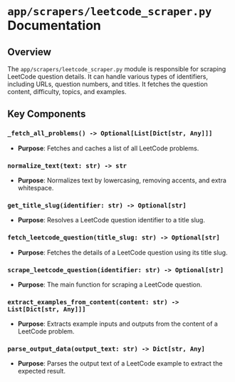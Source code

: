 # `app/scrapers/leetcode_scraper.py` Documentation

## Overview

The `app/scrapers/leetcode_scraper.py` module is responsible for scraping LeetCode question details. It can handle various types of identifiers, including URLs, question numbers, and titles. It fetches the question content, difficulty, topics, and examples.

## Key Components

### `_fetch_all_problems() -> Optional[List[Dict[str, Any]]]`
- **Purpose**: Fetches and caches a list of all LeetCode problems.

### `normalize_text(text: str) -> str`
- **Purpose**: Normalizes text by lowercasing, removing accents, and extra whitespace.

### `get_title_slug(identifier: str) -> Optional[str]`
- **Purpose**: Resolves a LeetCode question identifier to a title slug.

### `fetch_leetcode_question(title_slug: str) -> Optional[str]`
- **Purpose**: Fetches the details of a LeetCode question using its title slug.

### `scrape_leetcode_question(identifier: str) -> Optional[str]`
- **Purpose**: The main function for scraping a LeetCode question.

### `extract_examples_from_content(content: str) -> List[Dict[str, Any]]]`
- **Purpose**: Extracts example inputs and outputs from the content of a LeetCode problem.

### `parse_output_data(output_text: str) -> Dict[str, Any]`
- **Purpose**: Parses the output text of a LeetCode example to extract the expected result.
